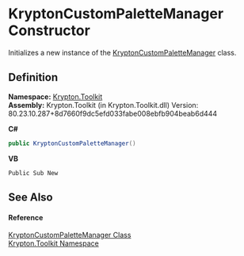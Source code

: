 # KryptonCustomPaletteManager Constructor


Initializes a new instance of the <a href="92956fba-b872-282a-348a-3cf07b22be19.md">KryptonCustomPaletteManager</a> class.



## Definition
**Namespace:** <a href="79d2eac2-21f4-54ff-7552-b20c33c30600.md">Krypton.Toolkit</a>  
**Assembly:** Krypton.Toolkit (in Krypton.Toolkit.dll) Version: 80.23.10.287+8d7660f9dc5efd033fabe008ebfb904beab6d444

**C#**
``` C#
public KryptonCustomPaletteManager()
```
**VB**
``` VB
Public Sub New
```



## See Also


#### Reference
<a href="92956fba-b872-282a-348a-3cf07b22be19.md">KryptonCustomPaletteManager Class</a>  
<a href="79d2eac2-21f4-54ff-7552-b20c33c30600.md">Krypton.Toolkit Namespace</a>  
